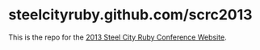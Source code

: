 steelcityruby.github.com/scrc2013
=================================

This is the repo for the [2013 Steel City Ruby Conference Website](http://2013.steelcityruby.org).


